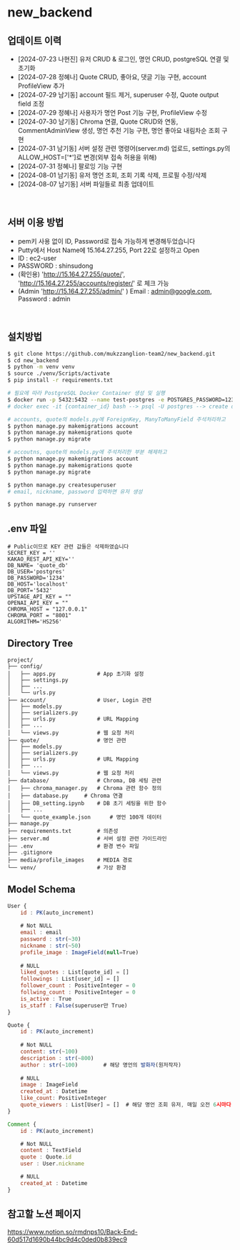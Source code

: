 # new_backend


## 업데이트 이력
- [2024-07-23 나현진] 유저 CRUD & 로그인, 명언 CRUD, postgreSQL 연결 및 초기화
- [2024-07-28 정혜나] Quote CRUD, 좋아요, 댓글 기능 구현, account ProfileView 추가
- [2024-07-29 남기동] account 필드 제거, superuser 수정, Quote output field 조정
- [2024-07-29 정혜나] 사용자가 명언 Post 기능 구현, ProfileView 수정
- [2024-07-30 남기동] Chroma 연결, Quote CRUD와 연동, CommentAdminView 생성, 명언 추천 기능 구현, 명언 좋아요 내림차순 조회 구현
- [2024-07-31 남기동] 서버 설정 관련 명령어(server.md) 업로드, settings.py의 ALLOW_HOST=['*']로 변경(외부 접속 허용을 위해)
- [2024-07-31 정혜나] 팔로잉 기능 구현
- [2024-08-01 남기동] 유저 명언 조회, 조회 기록 삭제, 프로필 수정/삭제
- [2024-08-07 남기동] 서버 파일들로 최종 업데이트

<br>

## 서버 이용 방법
- pem키 사용 없이 ID, Password로 접속 가능하게 변경해두었습니다
- Putty에서 Host Name에 15.164.27.255, Port 22로 설정하고 Open
- ID : ec2-user
- PASSWORD : shinsudong
- (확인용) 'http://15.164.27.255/quote/', 'http://15.164.27.255/accounts/register/' 로 체크 가능
- (Admin 'http://15.164.27.255/admin/' ) Email : admin@google.com, Password : admin 


<br>

## 설치방법

```bash
$ git clone https://github.com/mukzzanglion-team2/new_backend.git
$ cd new_backend
$ python -m venv venv
$ source ./venv/Scripts/activate
$ pip install -r requirements.txt

# 필요에 따라 PostgreSQL Docker Container 생성 및 실행
$ docker run -p 5432:5432 --name test-postgres -e POSTGRES_PASSWORD=1234 -e TZ=Asia/Seoul -d postgres:latest
# docker exec -it {container_id} bash --> psql -U postgres --> create database quote_db; --> exit --> exit

# accounts, quote의 models.py에 ForeignKey, ManyToManyField 주석처리하고
$ python manage.py makemigrations account
$ python manage.py makemigrations quote
$ python manage.py migrate

# accoutns, quote의 models.py에 주석처리한 부분 해제하고
$ python manage.py makemigrations account
$ python manage.py makemigrations quote
$ python manage.py migrate

$ python manage.py createsuperuser
# email, nickname, password 입력하면 유저 생성

$ python manage.py runserver
```


## .env 파일
```
# Public이므로 KEY 관련 값들은 삭제하였습니다
SECRET_KEY = ''
KAKAO_REST_API_KEY=''
DB_NAME= 'quote_db'
DB_USER='postgres'
DB_PASSWORD='1234'
DB_HOST='localhost'
DB_PORT='5432'
UPSTAGE_API_KEY = ""
OPENAI_API_KEY = ""
CHROMA_HOST = "127.0.0.1"
CHROMA_PORT = "8001"
ALGORITHM='HS256'
```


## Directory Tree
```
project/
├── config/
│   ├── apps.py         	# App 초기화 설정
│   ├── settings.py		
│   ├── ...
│   └── urls.py         
├── account/            	# User, Login 관련
│   ├── models.py       	
│   ├── serializers.py
│   ├── urls.py         	# URL Mapping
│   ├── ...
│   └── views.py        	# 웹 요청 처리
├── quote/              	# 명언 관련
│   ├── models.py     
│   ├── serializers.py
│   ├── urls.py         	# URL Mapping
│   ├── ...
│   └── views.py        	# 웹 요청 처리
├── database/           	# Chroma, DB 세팅 관련
│   ├── chroma_manager.py	# Chroma 관련 함수 정의
│   ├── database.py		# Chroma 연결 
│   ├── DB_setting.ipynb   	# DB 초기 세팅을 위한 함수
│   ├── ...
│   └── quote_example.json    	# 명언 100개 데이터
├── manage.py          
├── requirements.txt    	# 의존성
├── server.md           	# 서버 설정 관련 가이드라인
├── .env                	# 환경 변수 파일
├── .gitignore
├── media/profile_images 	# MEDIA 경로        
└── venv/               	# 가상 환경
```


## Model Schema
```javascript
User {
	id : PK(auto_increment)
	
	# Not NULL
	email : email
	password : str(~30)
	nickname : str(~50)
	profile_image : ImageField(null=True)
	
	# NULL
	liked_quotes : List[quote_id] = []
	followings : List[user_id] = []
	follower_count : PositiveInteger = 0
	follwing_count : PositiveInteger = 0
	is_active : True
	is_staff : False(superuser만 True)
}

Quote {
	id : PK(auto_increment)
	
	# Not NULL
	content: str(~100)
	description : str(~800)   
	author : str(~100)        # 해당 명언의 발화자(원저작자)
	
	# NULL
	image : ImageField
	created_at : Datetime
	like_count: PositiveInteger
	quote_viewers : List[User] = []	 # 해당 명언 조회 유저, 매일 오전 6시마다 초기화
}

Comment {
	id : PK(auto_increment)

	# Not NULL
	content : TextField
	quote : Quote.id
	user : User.nickname

	# NULL
	created_at : Datetime
}
```


## 참고할 노션 페이지
<https://www.notion.so/rmdnps10/Back-End-60d517d1690b44bc9d4c0ded0b839ec9>
